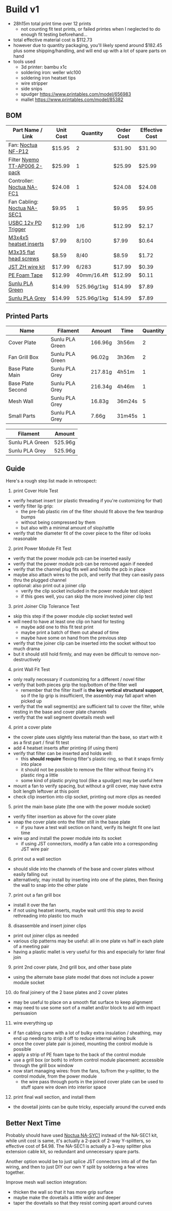 # Build v1

- 28h15m total print time over 12 prints
  - not counting fit test prints, or failed printes when I neglected to do enough fit testing beforehand...
- total effective material cost is $112.73
- however due to quantity packaging, you'll likely spend around $182.45 plus some
  shipping/handling, and will end up with a lot of spare parts on hand
- tools used
  - 3d printer: bambu x1c
  - soldering iron: weller wlc100
  - soldering iron heatset tips
  - wire stripper
  - side snips
  - spudger <https://www.printables.com/model/656983>
  - mallet <https://www.printables.com/model/85382>

## BOM

| Part Name / Link                                   | Unit Cost | Quantity    | Order Cost | Effective Cost |
| -------------------------------------------------- | --------- | ----------- | ---------- | -------------- |
| Fan: [Noctua NF-P12][amaz_noctua_nf_p12]           | $15.95    | 2           | $31.90     | $31.90         |
| Filter [Nyemo TT-AP006 2-pack][amaz_nyemo]         | $25.99    | 1           | $25.99     | $25.99         |
| Controller: [Noctua NA-FC1][amaz_noctua_nafc1]     | $24.08    | 1           | $24.08     | $24.08         |
| Fan Cabling: [Noctua NA-SEC1][amaz_noctua_na_sec1] |  $9.95    | 1           |  $9.95     |  $9.95         |
| [USBC 12v PD Trigger][amaz_12_pd_trigger]          | $12.99    | 1/6         | $12.99     |  $2.17         |
| [M3x4x5 heatset inserts][amaz_m3_heatsets]         |  $7.99    | 8/100       |  $7.99     |  $0.64         |
| [M3x35 flat head screws][amaz_m3_bolts]            |  $8.59    | 8/40        |  $8.59     |  $1.72         |
| [JST ZH wire kit][amaz_jst_zh_kit]                 | $17.99    | 6/283       | $17.99     |  $0.39         |
| [PE Foam Tape][amaz_pe_foam_tape]                  | $12.99    | 40mm/16.4ft | $12.99     |  $0.11         |
| [Sunlu PLA Green][sunlu_pla_green]                 | $14.99    | 525.96g/1kg | $14.99     |  $7.89         |
| [Sunlu PLA Grey][sunlu_pla_grey]                   | $14.99    | 525.96g/1kg | $14.99     |  $7.89         |

## Printed Parts

| Name              | Filament        | Amount  | Time     | Quantity |
| ----------------- | --------------- | ------- | -------- | -------- |
| Cover Plate       | Sunlu PLA Green | 166.96g | 3h56m    | 2        |
| Fan Grill Box     | Sunlu PLA Green |  96.02g | 3h36m    | 2        |
| Base Plate Main   | Sunlu PLA Grey  | 217.81g | 4h51m    | 1        |
| Base Plate Second | Sunlu PLA Grey  | 216.34g | 4h46m    | 1        |
| Mesh Wall         | Sunlu PLA Grey  |  16.83g |   36m24s | 5        |
| Small Parts       | Sunlu PLA Grey  |   7.66g |   31m45s | 1        |

| Filament        | Amount  |
| --------------- | ------- |
| Sunlu PLA Green | 525.96g |
| Sunlu PLA Grey  | 525.96g |

## Guide

Here's a rough step list made in retrospect:

1. print Cover Hole Test
  - verify heatset insert (or plastic threading if you're customizing for that)
  - verify filter lip grip:
    - the pre-fab plastic rim of the filter should fit above the few teardrop bumps
    - without being compressed by them
    - but also with a minimal amount of slop/rattle
  - verify that the diameter fit of the cover piece to the filter od looks reasonable

2. print Power Module Fit Test
  - verify that the power module pcb can be inserted easily
  - verify that the power module pcb can be removed again if needed
  - verify that the channel plug fits well and holds the pcb in place
  - maybe also attach wires to the pcb, and verify that they can easily pass thru the plugged channel
  - optional: also print out a joiner clip
    - verify the clip socket included in the power module test object
    - if this goes well, you can skip the more involved joiner clip test

3. print Joiner Clip Tolerance Test
  - skip this step if the power module clip socket tested well
  - will need to have at least one clip on hand for testing
    - maybe add one to this fit test print
    - maybe print a batch of them out ahead of time
    - maybe have some on hand from the previous step
  - verify that the joiner clip can be inserted into the socket without too much drama
  - but it should still hold firmly, and may even be difficult to remove non-destructively

4. print Wall Fit Test
  - only really necessary if customizing for a different / novel filter
  - verify that both pieces grip the top/bottom of the filter well
    - remember that the filter itself is **the key vertical structural support**, so if the lip grip is insufficient, the assembly may fall apart when picked up
  - verify that the wall segment(s) are sufficient tall to cover the filter, while resting in the base and cover plate channels
  - verify that the wall segment dovetails mesh well

4. print a cover plate
  - the cover plate uses slightly less material than the base, so start with it as a first part / final fit test
  - add 4 heatset inserts after printing (if using them)
  - verify that filter can be inserted and holds well:
    - this **should require** flexing filter's plastic ring, so that it snaps firmly into place
    - it should not be possible to remove the filter without flexing it's plastic ring a little
    - some kind of plastic prying tool (like a spudger) may be useful here
  - mount a fan to verify spacing, but without a grill cover, may have extra bolt length leftover at this point
  - check clip insertion into clip socket, printing out more clips as needed

5. print the main base plate (the one with the power module socket)
  - verify filter insertion as above for the cover plate
  - snap the cover plate onto the filter still in the base plate
    - if you have a test wall section on hand, verify its height fit one last time
  - wire up and install the power module into its socket 
    - if using JST connectors, modify a fan cable into a corresponding JST wire pair

6. print out a wall section
  - should slide into the channels of the base and cover plates without easily falling out
  - alternatively, may install by inserting into one of the plates, then flexing the wall to snap into the other plate

7. print out a fan grill box
  - install it over the fan
  - if not using heatset inserts, maybe wait until this step to avoid rethreading into plastic too much

8. disassemble and insert joiner clips
  - print out joiner clips as needed
  - various clip patterns may be useful: all in one plate vs half in each plate of a meeting pair
  - having a plastic mallet is very useful for this and especially for later final join

9. print 2nd cover plate, 2nd grill box, and other base plate
  - using the alternate base plate model that does not include a power module socket

10. do final joinery of the 2 base plates and 2 cover plates
  - may be useful to place on a smooth flat surface to keep alignment
  - may need to use some sort of a mallet and/or block to aid with impact persuasion

11. wire everything up
  - if fan cabling came with a lot of bulky extra insulation / sheathing, may end up needing to strip it off to reduce internal wiring bulk
  - once the cover plate pair is joined, mounting the control module is possible
  - apply a strip of PE foam tape to the back of the control module
  - use a grill box (or both) to inform control module placement: accessible through the grill box window
  - now start managing wires: from the fans, to/from the y-splitter, to the control module, from the power module
    - the wire pass through ports in the joined cover plate can be used to stuff spare wire down into interior space

12. print final wall section, and install them
  - the dovetail joints can be quite tricky, especially around the curved ends

## Better Next Time

Probably should have used [Noctua NA-SYC1][amaz_noctua_na_syc1] instead of the NA-SEC1 kit,
while unit cost is same, it's actually a 2-pack of 2-way Y-splitters, so effective cost of $4.98.
The NA-SEC1 is actually a 3-way splitter plus extension cable kit, so redundant and unnecessary spare parts.

Another option would be to just splice JST connectors into all of the fan wiring,
and then to just DIY our own Y split by soldering a few wires together.

Improve mesh wall section integration:
- thicken the wall so that it has more grip surface
- maybe make the dovetails a little wider and deeper
- taper the dovetails so that they resist coming apart around curves

[amaz_12_pd_trigger]: https://www.amazon.com/gp/product/B0953G14Q2
[amaz_jst_zh_kit]: https://www.amazon.com/gp/product/B0C6WY7DZM
[amaz_m3_bolts]: https://www.amazon.com/gp/product/B01C3KUMSY
[amaz_m3_heatsets]: https://www.amazon.com/Printing-M3x4x5mm-Threaded-Embedment-Automotive/dp/B0BTYF2MMD
[amaz_noctua_na_sec1]: https://www.amazon.com/gp/product/B00KG3K9AM
[amaz_noctua_na_syc1]: https://www.amazon.com/Noctua-NA-SYC1-Y-Cables-Fans-Black/dp/B00KG8K5CY
[amaz_noctua_nafc1]: https://www.amazon.com/gp/product/B072M2HKSN
[amaz_noctua_nf_p12]: https://www.amazon.com/gp/product/B07CG2PGY6
[amaz_nyemo]: https://www.amazon.com/gp/product/B08Z32BDJY
[amaz_pe_foam_tape]: https://www.amazon.com/Double-16-4ft-Mounting-Picture-Hanging/dp/B0CPSF8PML
[sunlu_pla_green]: https://www.sunlu.com/collections/pla-filament
[sunlu_pla_grey]: https://www.sunlu.com/collections/pla-filament
